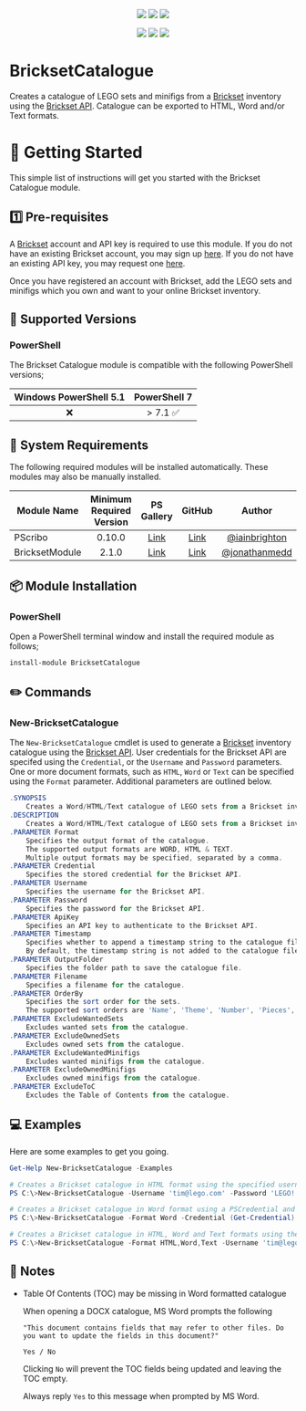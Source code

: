 <p align="center">
    <a href="https://www.powershellgallery.com/packages/BricksetCatalogue/" alt="PowerShell Gallery Version">
        <img src="https://img.shields.io/powershellgallery/v/BricksetCatalogue.svg" /></a>
    <a href="https://www.powershellgallery.com/packages/BricksetCatalogue/" alt="PS Gallery Downloads">
        <img src="https://img.shields.io/powershellgallery/dt/BricksetCatalogue.svg" /></a>
    <a href="https://www.powershellgallery.com/packages/BricksetCatalogue/" alt="PS Platform">
        <img src="https://img.shields.io/powershellgallery/p/BricksetCatalogue.svg" /></a>
</p>
<p align="center">
    <a href="https://github.com/AsBuiltReport/BricksetCatalogue/graphs/commit-activity" alt="GitHub Last Commit">
        <img src="https://img.shields.io/github/last-commit/AsBuiltReport/BricksetCatalogue/master.svg" /></a>
    <a href="https://raw.githubusercontent.com/AsBuiltReport/BricksetCatalogue/master/LICENSE" alt="GitHub License">
        <img src="https://img.shields.io/github/license/AsBuiltReport/BricksetCatalogue.svg" /></a>
    <a href="https://github.com/AsBuiltReport/BricksetCatalogue/graphs/contributors" alt="GitHub Contributors">
        <img src="https://img.shields.io/github/contributors/AsBuiltReport/BricksetCatalogue.svg"/></a>
</p>

# BricksetCatalogue
Creates a catalogue of LEGO sets and minifigs from a [Brickset](https://brickset.com/) inventory using the [Brickset API](https://brickset.com/article/52664/api-version-3-documentation). Catalogue can be exported to HTML, Word and/or Text formats.

# :beginner: Getting Started

This simple list of instructions will get you started with the Brickset Catalogue module.
## :one: Pre-requisites
A [Brickset](https://brickset.com/) account and API key is required to use this module. If you do not have an existing Brickset account, you may sign up [here](https://brickset.com/signup). If you do not have an existing API key, you may request one [here](https://brickset.com/tools/webservices/requestkey).

Once you have registered an account with Brickset, add the LEGO sets and minifigs which you own and want to your online Brickset inventory.

## :floppy_disk: Supported Versions
### **PowerShell**
The Brickset Catalogue module is compatible with the following PowerShell versions;

| Windows PowerShell 5.1 | PowerShell 7 |
|:----------------------:|:------------------:|
|   :x:   |  > 7.1 :white_check_mark:|

## :wrench: System Requirements

The following required modules will be installed automatically. These modules may also be manually installed.

| Module Name        | Minimum Required Version |                          PS Gallery                           |                                   GitHub | Author                                    |
|--------------------| :-----: | :------------------------:|:---------------------------------------------------------------------:|:---------------------------------------------------------------------------:|
| PScribo            |          0.10.0           |      [Link](https://www.powershellgallery.com/packages/PScribo)       |         [Link](https://github.com/iainbrighton/PScribo/) | [@iainbrighton](https://twitter.com/iainbrighton)
| BricksetModule            |         2.1.0           |      [Link](https://www.powershellgallery.com/packages/Brickset)       |         [Link](https://github.com/jonathanmedd/BricksetModule/) | [@jonathanmedd](https://twitter.com/jonathanmedd)

## :package: Module Installation

### **PowerShell**
Open a PowerShell terminal window and install the required module as follows;
```powershell
install-module BricksetCatalogue
```

## :pencil2: Commands

### **New-BricksetCatalogue**
The `New-BricksetCatalogue` cmdlet is used to generate a [Brickset](https://brickset.com/) inventory catalogue using the [Brickset API](https://brickset.com/article/52664/api-version-3-documentation). User credentials for the Brickset API are specifed using the `Credential`, or the `Username` and `Password` parameters. One or more document formats, such as `HTML`, `Word` or `Text` can be specified using the `Format` parameter. Additional parameters are outlined below.

```powershell
.SYNOPSIS
    Creates a Word/HTML/Text catalogue of LEGO sets from a Brickset inventory using the Brickset API.
.DESCRIPTION
    Creates a Word/HTML/Text catalogue of LEGO sets from a Brickset inventory using the Brickset API.
.PARAMETER Format
    Specifies the output format of the catalogue.
    The supported output formats are WORD, HTML & TEXT.
    Multiple output formats may be specified, separated by a comma.
.PARAMETER Credential
    Specifies the stored credential for the Brickset API.
.PARAMETER Username
    Specifies the username for the Brickset API.
.PARAMETER Password
    Specifies the password for the Brickset API.
.PARAMETER ApiKey
    Specifies an API key to authenticate to the Brickset API.
.PARAMETER Timestamp
    Specifies whether to append a timestamp string to the catalogue filename.
    By default, the timestamp string is not added to the catalogue filename.
.PARAMETER OutputFolder
    Specifies the folder path to save the catalogue file.
.PARAMETER Filename
    Specifies a filename for the catalogue.
.PARAMETER OrderBy
    Specifies the sort order for the sets.
    The supported sort orders are 'Name', 'Theme', 'Number', 'Pieces', 'QtyOwned', 'Rating'
.PARAMETER ExcludeWantedSets
    Excludes wanted sets from the catalogue.
.PARAMETER ExcludeOwnedSets
    Excludes owned sets from the catalogue.
.PARAMETER ExcludeWantedMinifigs
    Excludes wanted minifigs from the catalogue.
.PARAMETER ExcludeOwnedMinifigs
    Excludes owned minifigs from the catalogue.
.PARAMETER ExcludeToC
    Excludes the Table of Contents from the catalogue.
```

## :computer: Examples
Here are some examples to get you going.

```powershell
Get-Help New-BricksetCatalogue -Examples

# Creates a Brickset catalogue in HTML format using the specified username, password and API key.
PS C:\>New-BricksetCatalogue -Username 'tim@lego.com' -Password 'LEGO!' -ApiKey 'cgY-67-tYUip' -OutputFolder 'C:\MyDocs'

# Creates a Brickset catalogue in Word format using a PSCredential and API key.
PS C:\>New-BricksetCatalogue -Format Word -Credential (Get-Credential) -ApiKey 'cgY-67-tYUip' -OutputFolder 'C:\MyDocs'

# Creates a Brickset catalogue in HTML, Word and Text formats using the specified username, password and API key.
PS C:\>New-BricksetCatalogue -Format HTML,Word,Text -Username 'tim@lego.com' -Password 'LEGO!' -ApiKey 'cgY-67-tYUip' -OutputFolder 'C:\MyDocs'
```

## :pencil: Notes
- Table Of Contents (TOC) may be missing in Word formatted catalogue

    When opening a DOCX catalogue, MS Word prompts the following

    `"This document contains fields that may refer to other files. Do you want to update the fields in this document?"`

    `Yes / No`

    Clicking `No` will prevent the TOC fields being updated and leaving the TOC empty.

    Always reply `Yes` to this message when prompted by MS Word.
